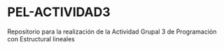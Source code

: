 # PEL-ACTIVIDAD3
Repositorio para la realización de la Actividad Grupal 3 de Programación con Estructural lineales
